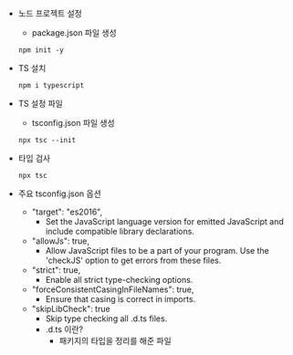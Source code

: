 - 노드 프로젝트 설정

  - package.json 파일 생성

  ```
  npm init -y
  ```

- TS 설치

  ```
  npm i typescript
  ```

- TS 설정 파일

  - tsconfig.json 파일 생성

  ```
  npx tsc --init
  ```

- 타입 검사

  ```
  npx tsc
  ```

- 주요 tsconfig.json 옵션
  - "target": "es2016",
    - Set the JavaScript language version for emitted JavaScript and include compatible library declarations.
  - "allowJs": true,
    - Allow JavaScript files to be a part of your program. Use the 'checkJS' option to get errors from these files.
  - "strict": true,
    - Enable all strict type-checking options.
  - "forceConsistentCasingInFileNames": true,
    - Ensure that casing is correct in imports.
  - "skipLibCheck": true
    - Skip type checking all .d.ts files.
    - .d.ts 이란?
      - 패키지의 타입을 정리를 해준 파일
